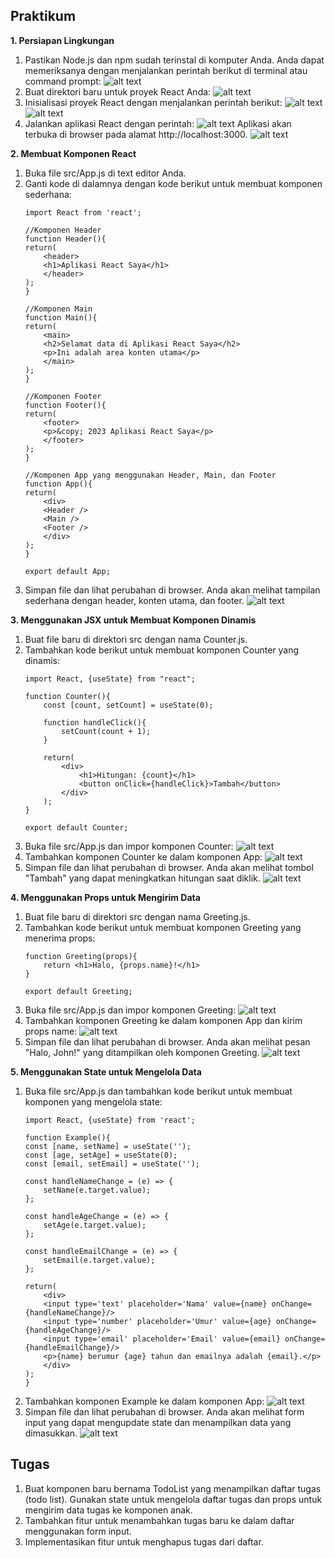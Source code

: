 ## Praktikum
**1. Persiapan Lingkungan**
1. Pastikan Node.js dan npm sudah terinstal di komputer Anda. Anda dapat memeriksanya dengan menjalankan perintah berikut di terminal atau command prompt:
![alt text](img/1.png)
2. Buat direktori baru untuk proyek React Anda:
![alt text](img/2.png)
3. Inisialisasi proyek React dengan menjalankan perintah berikut:
![alt text](img/3.png)
![alt text](img/4.png)
4. Jalankan aplikasi React dengan perintah:
![alt text](img/5.png)
    Aplikasi akan terbuka di browser pada alamat http://localhost:3000.
    ![alt text](img/6.png)

**2. Membuat Komponen React**
1. Buka file src/App.js di text editor Anda.
2. Ganti kode di dalamnya dengan kode berikut untuk membuat komponen sederhana:
    ```
    import React from 'react';

    //Komponen Header
    function Header(){
    return(
        <header>
        <h1>Aplikasi React Saya</h1>
        </header>
    );
    }

    //Komponen Main
    function Main(){
    return(
        <main>
        <h2>Selamat data di Aplikasi React Saya</h2>
        <p>Ini adalah area konten utama</p>
        </main>
    );
    }

    //Komponen Footer
    function Footer(){
    return(
        <footer>
        <p>&copy; 2023 Aplikasi React Saya</p>
        </footer>
    );
    }

    //Komponen App yang menggunakan Header, Main, dan Footer
    function App(){
    return(
        <div>
        <Header />
        <Main />
        <Footer />
        </div>
    );
    }

    export default App;
    ```
3. Simpan file dan lihat perubahan di browser. Anda akan melihat tampilan sederhana dengan header, konten utama, dan footer.
![alt text](img/7.png)

**3. Menggunakan JSX untuk Membuat Komponen Dinamis**
1. Buat file baru di direktori src dengan nama Counter.js.
2. Tambahkan kode berikut untuk membuat komponen Counter yang dinamis:
    ```
    import React, {useState} from "react";

    function Counter(){
        const [count, setCount] = useState(0);

        function handleClick(){
            setCount(count + 1);
        }

        return(
            <div>
                <h1>Hitungan: {count}</h1>
                <button onClick={handleClick}>Tambah</button>
            </div>    
        );
    }

    export default Counter;
    ```
3. Buka file src/App.js dan impor komponen Counter:
![alt text](img/8.png)
4. Tambahkan komponen Counter ke dalam komponen App:
![alt text](img/9.png)
5. Simpan file dan lihat perubahan di browser. Anda akan melihat tombol "Tambah" yang dapat meningkatkan hitungan saat diklik.
![alt text](img/10.png)

**4. Menggunakan Props untuk Mengirim Data**
1. Buat file baru di direktori src dengan nama Greeting.js.
2. Tambahkan kode berikut untuk membuat komponen Greeting yang menerima props:
    ```
    function Greeting(props){
        return <h1>Halo, {props.name}!</h1>
    }

    export default Greeting;
    ```
3. Buka file src/App.js dan impor komponen Greeting:
![alt text](img/11.png)
4. Tambahkan komponen Greeting ke dalam komponen App dan kirim props name:
![alt text](img/12.png)
5. Simpan file dan lihat perubahan di browser. Anda akan melihat pesan "Halo, John!" yang ditampilkan oleh komponen Greeting.
![alt text](img/13.png)

**5. Menggunakan State untuk Mengelola Data**
1. Buka file src/App.js dan tambahkan kode berikut untuk membuat komponen yang mengelola state:
    ```
    import React, {useState} from 'react';

    function Example(){
    const [name, setName] = useState('');
    const [age, setAge] = useState(0);
    const [email, setEmail] = useState('');

    const handleNameChange = (e) => {
        setName(e.target.value);
    };

    const handleAgeChange = (e) => {
        setAge(e.target.value);
    };

    const handleEmailChange = (e) => {
        setEmail(e.target.value);
    };

    return(
        <div>
        <input type='text' placeholder='Nama' value={name} onChange={handleNameChange}/>
        <input type='number' placeholder='Umur' value={age} onChange={handleAgeChange}/>
        <input type='email' placeholder='Email' value={email} onChange={handleEmailChange}/>
        <p>{name} berumur {age} tahun dan emailnya adalah {email}.</p>
        </div>
    );
    }
    ```
2. Tambahkan komponen Example ke dalam komponen App:
![alt text](img/14.png)
3. Simpan file dan lihat perubahan di browser. Anda akan melihat form input yang dapat mengupdate state dan menampilkan data yang dimasukkan.
![alt text](img/15.png)

## Tugas 
1. Buat komponen baru bernama TodoList yang menampilkan daftar tugas (todo list). Gunakan state
untuk mengelola daftar tugas dan props untuk mengirim data tugas ke komponen anak.
2. Tambahkan fitur untuk menambahkan tugas baru ke dalam daftar menggunakan form input.
3. Implementasikan fitur untuk menghapus tugas dari daftar.
